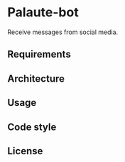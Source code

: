 
# Palaute-bot

Receive messages from social media.

## Requirements

## Architecture

## Usage

## Code style

## License

